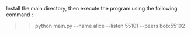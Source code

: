 Install the main directory, then execute the program using the following command :
>> python main.py --name alice --listen 55101 --peers bob:55102
